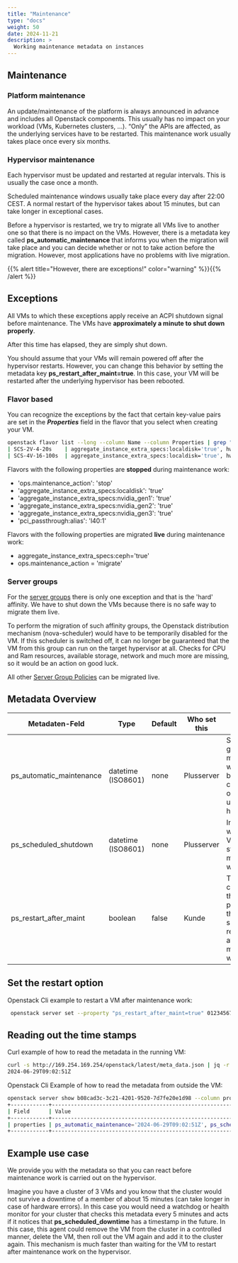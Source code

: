 ```yaml
---
title: "Maintenance"
type: "docs"
weight: 50
date: 2024-11-21
description: >
  Working maintenance metadata on instances
---
```


## Maintenance

### Platform maintenance

An update/maintenance of the platform is always announced in advance and includes all Openstack components. This usually has no impact on your workload (VMs, Kubernetes clusters, ...). “Only” the APIs are affected, as the underlying services have to be restarted. This maintenance work usually takes place once every six months.

### Hypervisor maintenance

Each hypervisor must be updated and restarted at regular intervals. This is usually the case once a month.

Scheduled maintenance windows usually take place every day after 22:00 CEST.
A normal restart of the hypervisor takes about 15 minutes, but can take longer in exceptional cases.

Before a hypervisor is restarted, we try to migrate all VMs live to another one so that there is no impact on the VMs. However, there is a metadata key called **ps_automatic_maintenance** that informs you when the migration will take place and you can decide whether or not to take action before the migration. However, most applications have no problems with live migration.

{{% alert title="However, there are exceptions!" color="warning" %}}{{% /alert %}}

## Exceptions

All VMs to which these exceptions apply receive an ACPI shutdown signal before maintenance. The VMs have **approximately a minute to shut down properly**.

After this time has elapsed, they are simply shut down.

You should assume that your VMs will remain powered off after the hypervisor restarts. However, you can change this behavior by setting the metadata key **ps_restart_after_maint=true**. In this case, your VM will be restarted after the underlying hypervisor has been rebooted.

### Flavor based

You can recognize the exceptions by the fact that certain key-value pairs are set in the **_Properties_** field in the flavor that you select when creating your VM.

```bash
openstack flavor list --long --column Name --column Properties | grep "aggregate_instance_extra_specs:localdisk='true'"
| SCS-2V-4-20s    | aggregate_instance_extra_specs:localdisk='true', hw_rng:allowed='True', quota:disk_read_bytes_sec='1024000000', quota:disk_read_iops_sec='100000', quota:disk_write_bytes_sec='1024000000', quota:disk_write_iops_sec='100000', scs:cpu-type='shared-core', scs:disk0-type='ssd', scs:name-v1='SCS-2V:4:20s', scs:name-v2='SCS-2V-4-20s'                            |
| SCS-4V-16-100s  | aggregate_instance_extra_specs:localdisk='true', hw_rng:allowed='True', quota:disk_read_bytes_sec='1024000000', quota:disk_read_iops_sec='100000', quota:disk_write_bytes_sec='1024000000', quota:disk_write_iops_sec='100000', scs:cpu-type='shared-core', scs:disk0-type='ssd', scs:name-v1='SCS-4V:16:100s', scs:name-v2='SCS-4V-16-100s'
```

Flavors with the following properties are **stopped** during maintenance work:

* 'ops.maintenance_action': 'stop'
* 'aggregate_instance_extra_specs:localdisk': 'true'
* 'aggregate_instance_extra_specs:nvidia_gen1': 'true'
* 'aggregate_instance_extra_specs:nvidia_gen2': 'true'
* 'aggregate_instance_extra_specs:nvidia_gen3': 'true'
* 'pci_passthrough:alias': 'l40:1'

Flavors with the following properties are migrated **live** during maintenance work:

* aggregate_instance_extra_specs:ceph='true'
* ops.maintenance_action = 'migrate'

### Server groups

For the [server groups](../instances-and-images/server-groups/) there is only one exception and that is the 'hard' affinity. We have to shut down the VMs because there is no safe way to migrate them live.

To perform the migration of such affinity groups, the Openstack distribution mechanism (nova-scheduler) would have to be temporarily disabled for the VM. If this scheduler is switched off, it can no longer be guaranteed that the VM from this group can run on the target hypervisor at all. Checks for CPU and Ram resources, available storage, network and much more are missing, so it would be an action on good luck.

All other [Server Group Policies](../instances-and-images/server-groups/#Available%20Policies) can be migrated live.

## Metadata Overview

| Metadaten-Feld            | Type                | Default | Who set this | Info                                                                                             |
| ------------------------- | ------------------- | ------- | ------------ | ------------------------------------------------------------------------------------------------ |
| ps_automatic_maintenance  | datetime (ISO8601)  | none    | Plusserver   | Shows when general maintenance work is being carried out on the underlying hypervisor.           |
| ps_scheduled_shutdown     | datetime (ISO8601)  | none    | Plusserver   | Informs at what time a VM is stopped for maintenance work.                                       |
| ps_restart_after_maint    | boolean             | false   | Kunde        | The customer then informs plusserver that the VM should be restarted after the maintenance work. |

## Set the restart option

Openstack Cli example to restart a VM after maintenance work:

```bash
 openstack server set --property "ps_restart_after_maint=true" 01234567-0123-0123-0123-0123456789ab
```

## Reading out the time stamps

Curl example of how to read the metadata in the running VM:

```bash
curl -s http://169.254.169.254/openstack/latest/meta_data.json | jq -r '.meta.ps_scheduled_downtime'
2024-06-29T09:02:51Z
```

Openstack Cli Example of how to read the metadata from outside the VM:

```bash
openstack server show b08cad3c-3c21-4201-9520-7d7fe20e1d98 --column properties
+------------+-----------------------------------------------------------------------------------------------+
| Field      | Value                                                                                         |
+------------+-----------------------------------------------------------------------------------------------+
| properties | ps_automatic_maintenance='2024-06-29T09:02:51Z', ps_scheduled_downtime='2024-06-29T09:02:51Z' |
+------------+-----------------------------------------------------------------------------------------------+
```

## Example use case

We provide you with the metadata so that you can react before maintenance work is carried out on the hypervisor.

Imagine you have a cluster of 3 VMs and you know that the cluster would not survive a downtime of a member of about 15 minutes (can take longer in case of hardware errors). In this case you would need a watchdog or health monitor for your cluster that checks this metadata every 5 minutes and acts if it notices that **ps_scheduled_downtime** has a timestamp in the future. In this case, this agent could remove the VM from the cluster in a controlled manner, delete the VM, then roll out the VM again and add it to the cluster again. This mechanism is much faster than waiting for the VM to restart after maintenance work on the hypervisor.
